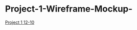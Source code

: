# Project-1-Wireframe-Mockup-
[Project 1 12-10](https://miro.com/app/board/uXjVPOz5yI0=/?share_link_id=227338252286)
